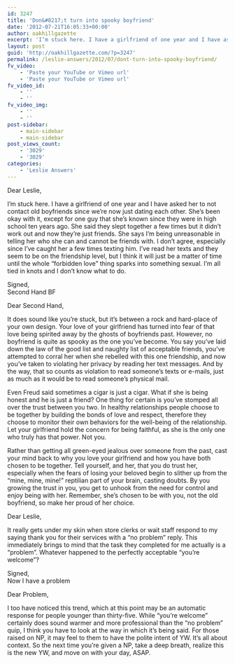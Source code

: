 ```yaml
---
id: 3247
title: 'Don&#8217;t turn into spooky boyfriend'
date: '2012-07-21T16:05:33+00:00'
author: oakhillgazette
excerpt: 'I’m stuck here. I have a girlfriend of one year and I have asked her to not contact old boyfriends since we’re now just dating each other.  She’s been okay with it, except for one guy that she’s known since they were in high school ten years ago.'
layout: post
guid: 'http://oakhillgazette.com/?p=3247'
permalink: /leslie-answers/2012/07/dont-turn-into-spooky-boyfriend/
fv_video:
    - 'Paste your YouTube or Vimeo url'
    - 'Paste your YouTube or Vimeo url'
fv_video_id:
    - ''
    - ''
fv_video_img:
    - ''
    - ''
post-sidebar:
    - main-sidebar
    - main-sidebar
post_views_count:
    - '3029'
    - '3029'
categories:
    - 'Leslie Answers'
---
```


Dear Leslie,

I’m stuck here. I have a girlfriend of one year and I have asked her to not contact old boyfriends since we’re now just dating each other. She’s been okay with it, except for one guy that she’s known since they were in high school ten years ago. She said they slept together a few times but it didn’t work out and now they’re just friends. She says I’m being unreasonable in telling her who she can and cannot be friends with. I don’t agree, especially since I’ve caught her a few times texting him. I’ve read her texts and they seem to be on the friendship level, but I think it will just be a matter of time until the whole “forbidden love” thing sparks into something sexual. I’m all tied in knots and I don’t know what to do.

Signed,  
Second Hand BF

Dear Second Hand,

It does sound like you’re stuck, but it’s between a rock and hard-place of your own design. Your love of your girlfriend has turned into fear of that love being spirited away by the ghosts of boyfriends past. However, no boyfriend is quite as spooky as the one you’ve become. You say you’ve laid down the law of the good list and naughty list of acceptable friends, you’ve attempted to corral her when she rebelled with this one friendship, and now you’ve taken to violating her privacy by reading her text messages. And by the way, that so counts as violation to read someone’s texts or e-mails, just as much as it would be to read someone’s physical mail.

Even Freud said sometimes a cigar is just a cigar. What if she is being honest and he is just a friend? One thing for certain is you’ve stomped all over the trust between you two. In healthy relationships people choose to be together by building the bonds of love and respect, therefore they choose to monitor their own behaviors for the well-being of the relationship. Let your girlfriend hold the concern for being faithful, as she is the only one who truly has that power. Not you.

Rather than getting all green-eyed jealous over someone from the past, cast your mind back to why you love your girlfriend and how you have both chosen to be together. Tell yourself, and her, that you do trust her, especially when the fears of losing your beloved begin to slither up from the “mine, mine, mine!” reptilian part of your brain, casting doubts. By you growing the trust in you, you get to unhook from the need for control and enjoy being with her. Remember, she’s chosen to be with you, not the old boyfriend, so make her proud of her choice.

Dear Leslie,

It really gets under my skin when store clerks or wait staff respond to my saying thank you for their services with a “no problem” reply. This immediately brings to mind that the task they completed for me actually is a “problem”. Whatever happened to the perfectly acceptable “you’re welcome”?

Signed,  
Now I have a problem

Dear Problem,

I too have noticed this trend, which at this point may be an automatic response for people younger than thirty-five. While “you’re welcome” certainly does sound warmer and more professional than the “no problem” quip, I think you have to look at the way in which it’s being said. For those raised on NP, it may feel to them to have the polite intent of YW. It’s all about context. So the next time you’re given a NP, take a deep breath, realize this is the new YW, and move on with your day, ASAP.